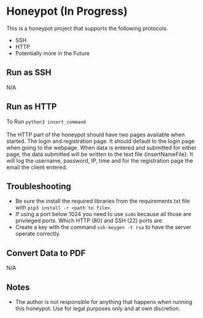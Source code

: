 # Honeypot (In Progress)

This is a honeypot project that supports the following protocols.
- SSH
- HTTP
- Potentially more in the Future

## Run as SSH
N/A
## Run as HTTP
To Run ` python3 insert_command ` <br><br>
The HTTP part of the honeypot should have two pages available when started. The login and registration page. It should default to the login page when going to the webpage. When data is entered and submitted for either page, the data submitted will be written to the text file {insertNameFile}. It will log the username, password, IP, time and for the registration page the email the client entered.
## Troubleshooting
- Be sure the install the required libraries from the requirements.txt file with ` pip3 install -r <path to file> `.
- If using a port below 1024 you need to use ` sudo ` because all those are privileged ports. Which HTTP (80) and SSH (22) ports are.
- Create a key with the command ` ssh-keygen -t rsa ` to have the server operate correctly.
## Convert Data to PDF
N/A
## Notes
- The author is not responsible for anything that happens when running this honeypot. Use for legal purposes only and at own discretion.
